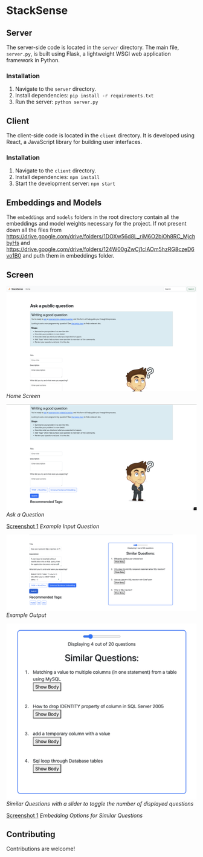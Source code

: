 # StackSense

## Server

The server-side code is located in the `server` directory. The main file, `server.py`, is built using Flask, a lightweight WSGI web application framework in Python.

### Installation

1. Navigate to the `server` directory.
2. Install dependencies: `pip install -r requirements.txt`
3. Run the server: `python server.py`

## Client

The client-side code is located in the `client` directory. It is developed using React, a JavaScript library for building user interfaces.

### Installation

1. Navigate to the `client` directory.
2. Install dependencies: `npm install`
3. Start the development server: `npm start`

## Embeddings and Models

The `embeddings` and `models` folders in the root directory contain all the embeddings and model weights necessary for the project.
If not present down all the files from https://drive.google.com/drive/folders/1DOXw56d8L_riM6O2biOh8RC_MjchbyHs and https://drive.google.com/drive/folders/124W00gZwCj1clAOm5hzRG8czeD6vo1B0  and puth them in embeddings folder.

## Screen

![Screenshot 1](screenshots/1.png)
*Home Screen*

![Screenshot 2](screenshots/2.png)
*Ask a Question*

[Screenshot 1](screenshots/3.png)
*Example Input Question*

![Screenshot 2](screenshots/6.png)
*Example Output*

![Screenshot 2](screenshots/4.png)
*Similar Questions with a slider to toggle the number of displayed questions*

[Screenshot 1](screenshots/5.png)
*Embedding Options for Similar Questions*



## Contributing

Contributions are welcome!

